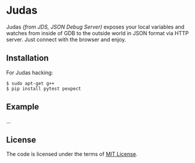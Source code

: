 Judas
=====

Judas *(from JDS, JSON Debug Server)* exposes your local variables and watches
from inside of GDB to the outside world in JSON format via HTTP server. Just
connect with the browser and enjoy.

Installation
------------

For Judas hacking:

    $ sudo apt-get g++
    $ pip install pytest pexpect


Example
-------

...


License
-------

The code is licensed under the terms of
[MIT License](https://github.com/detunized/Judas/blob/master/LICENSE).
